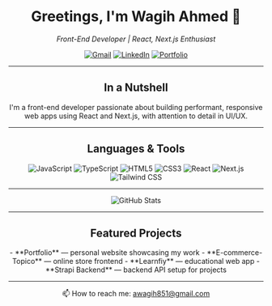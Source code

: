 <div align="center">
  <h1>Greetings, I'm Wagih Ahmed 👋</h1>
  <p><em>Front-End Developer | React, Next.js Enthusiast</em></p>

  <p>
    <a href="mailto:awagih851@gmail.com"><img alt="Gmail" src="https://img.shields.io/badge/Gmail-D14836?style=flat&logo=gmail&logoColor=white"/></a>
    <a href="https://www.linkedin.com/in/wagih-ahmed12/"><img alt="LinkedIn" src="https://img.shields.io/badge/LinkedIn-0A66C2?style=flat&logo=linkedin&logoColor=white"/></a>
    <a href="https://portfolio-flax-mu-65.vercel.app/"><img alt="Portfolio" src="https://img.shields.io/badge/Portfolio-1F9AA5?style=flat&logo=about.me&logoColor=white"/></a>
  </p>

  <hr />

  <h2>In a Nutshell</h2>
  <p>I'm a front-end developer passionate about building performant, responsive web apps using React and Next.js, with attention to detail in UI/UX.</p>

  <hr />

  <h2>Languages & Tools</h2>
  <p>
    <img alt="JavaScript" src="https://img.shields.io/badge/JavaScript-F7DF1E?style=flat-square&logo=javascript&logoColor=black"/>
    <img alt="TypeScript" src="https://img.shields.io/badge/TypeScript-3178C6?style=flat-square&logo=typescript&logoColor=white"/>
    <img alt="HTML5" src="https://img.shields.io/badge/HTML5-E34F26?style=flat-square&logo=html5&logoColor=white"/>
    <img alt="CSS3" src="https://img.shields.io/badge/CSS3-1572B6?style=flat-square&logo=css3&logoColor=white"/>
    <img alt="React" src="https://img.shields.io/badge/React-61DAFB?style=flat-square&logo=react&logoColor=black"/>
    <img alt="Next.js" src="https://img.shields.io/badge/Next.js-000000?style=flat-square&logo=nextdotjs&logoColor=white"/>
    <img alt="Tailwind CSS" src="https://img.shields.io/badge/Tailwind_CSS-38B2AC?style=flat-square&logo=tailwind-css&logoColor=white"/>
  </p>

  <hr />

  <p align="center">
    <img src="https://github-readme-stats.vercel.app/api?username=wagih-2001&show_icons=true&theme=dark" alt="GitHub Stats" />
  </p>

  <hr />

  <h2>Featured Projects</h2>
  - **Portfolio** — personal website showcasing my work  
  - **E-commerce-Topico** — online store frontend  
  - **Learnfiy** — educational web app  
  - **Strapi Backend** — backend API setup for projects  

  <hr />

  <p>📫 How to reach me: <a href="mailto:awagih851@gmail.com">awagih851@gmail.com</a></p>
</div>
